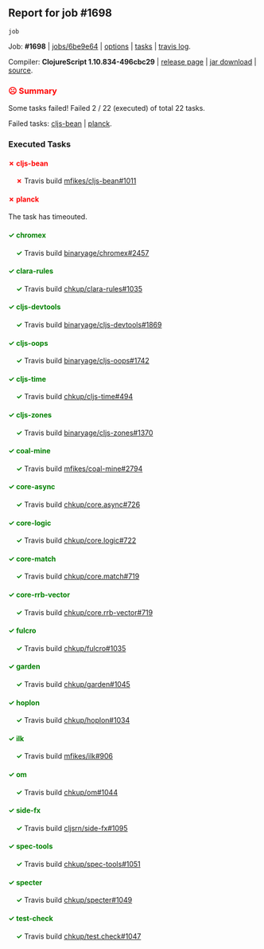 ## Report for job #1698
```
job
```


Job: **#1698** | [jobs/6be9e64](https://github.com/cljs-oss/canary/commit/6be9e64103e50463496fe2bce13546d65654cde3) | [options](options.edn) | [tasks](tasks.edn) | [travis log](https://travis-ci.org/cljs-oss/canary/builds/760145796).

Compiler: **ClojureScript 1.10.834-496cbc29** | [release page](https://github.com/cljs-oss/canary/releases/tag/r1.10.834-496cbc29) | [jar download](https://github.com/cljs-oss/canary/releases/download/r1.10.834-496cbc29/clojurescript-1.10.834-496cbc29.jar) | [source](https://github.com/clojure/clojurescript/commit/496cbc294d8503be38253dc6a5042fca721892a8).

### <b style='color:red'>☹ Summary</b>

Some tasks failed! Failed 2 / 22 (executed) of total 22 tasks.

Failed tasks: [cljs-bean](#-cljs-bean) | [planck](#-planck).

### Executed Tasks

#### <b style='color:red'>&#x2717; cljs-bean</b>
&nbsp;&nbsp;&nbsp;&nbsp;<b style='color:red'>&#x2717;</b> Travis build [mfikes/cljs-bean#1011](https://travis-ci.org/mfikes/cljs-bean/builds/760146263)<br>

#### <b style='color:red'>&#x2717; planck</b>
The task has timeouted.

#### <b style='color:green'>&#x2713; chromex</b>
&nbsp;&nbsp;&nbsp;&nbsp;<b style='color:green'>&#x2713;</b> Travis build [binaryage/chromex#2457](https://travis-ci.org/binaryage/chromex/builds/760146257)<br>

#### <b style='color:green'>&#x2713; clara-rules</b>
&nbsp;&nbsp;&nbsp;&nbsp;<b style='color:green'>&#x2713;</b> Travis build [chkup/clara-rules#1035](https://travis-ci.org/chkup/clara-rules/builds/760146259)<br>

#### <b style='color:green'>&#x2713; cljs-devtools</b>
&nbsp;&nbsp;&nbsp;&nbsp;<b style='color:green'>&#x2713;</b> Travis build [binaryage/cljs-devtools#1869](https://travis-ci.org/binaryage/cljs-devtools/builds/760146268)<br>

#### <b style='color:green'>&#x2713; cljs-oops</b>
&nbsp;&nbsp;&nbsp;&nbsp;<b style='color:green'>&#x2713;</b> Travis build [binaryage/cljs-oops#1742](https://travis-ci.org/binaryage/cljs-oops/builds/760146272)<br>

#### <b style='color:green'>&#x2713; cljs-time</b>
&nbsp;&nbsp;&nbsp;&nbsp;<b style='color:green'>&#x2713;</b> Travis build [chkup/cljs-time#494](https://travis-ci.org/chkup/cljs-time/builds/760146279)<br>

#### <b style='color:green'>&#x2713; cljs-zones</b>
&nbsp;&nbsp;&nbsp;&nbsp;<b style='color:green'>&#x2713;</b> Travis build [binaryage/cljs-zones#1370](https://travis-ci.org/binaryage/cljs-zones/builds/760146284)<br>

#### <b style='color:green'>&#x2713; coal-mine</b>
&nbsp;&nbsp;&nbsp;&nbsp;<b style='color:green'>&#x2713;</b> Travis build [mfikes/coal-mine#2794](https://travis-ci.org/mfikes/coal-mine/builds/760146286)<br>

#### <b style='color:green'>&#x2713; core-async</b>
&nbsp;&nbsp;&nbsp;&nbsp;<b style='color:green'>&#x2713;</b> Travis build [chkup/core.async#726](https://travis-ci.org/chkup/core.async/builds/760146298)<br>

#### <b style='color:green'>&#x2713; core-logic</b>
&nbsp;&nbsp;&nbsp;&nbsp;<b style='color:green'>&#x2713;</b> Travis build [chkup/core.logic#722](https://travis-ci.org/chkup/core.logic/builds/760146300)<br>

#### <b style='color:green'>&#x2713; core-match</b>
&nbsp;&nbsp;&nbsp;&nbsp;<b style='color:green'>&#x2713;</b> Travis build [chkup/core.match#719](https://travis-ci.org/chkup/core.match/builds/760146302)<br>

#### <b style='color:green'>&#x2713; core-rrb-vector</b>
&nbsp;&nbsp;&nbsp;&nbsp;<b style='color:green'>&#x2713;</b> Travis build [chkup/core.rrb-vector#719](https://travis-ci.org/chkup/core.rrb-vector/builds/760146304)<br>

#### <b style='color:green'>&#x2713; fulcro</b>
&nbsp;&nbsp;&nbsp;&nbsp;<b style='color:green'>&#x2713;</b> Travis build [chkup/fulcro#1035](https://travis-ci.org/chkup/fulcro/builds/760146309)<br>

#### <b style='color:green'>&#x2713; garden</b>
&nbsp;&nbsp;&nbsp;&nbsp;<b style='color:green'>&#x2713;</b> Travis build [chkup/garden#1045](https://travis-ci.org/chkup/garden/builds/760146374)<br>

#### <b style='color:green'>&#x2713; hoplon</b>
&nbsp;&nbsp;&nbsp;&nbsp;<b style='color:green'>&#x2713;</b> Travis build [chkup/hoplon#1034](https://travis-ci.org/chkup/hoplon/builds/760146358)<br>

#### <b style='color:green'>&#x2713; ilk</b>
&nbsp;&nbsp;&nbsp;&nbsp;<b style='color:green'>&#x2713;</b> Travis build [mfikes/ilk#906](https://travis-ci.org/mfikes/ilk/builds/760146340)<br>

#### <b style='color:green'>&#x2713; om</b>
&nbsp;&nbsp;&nbsp;&nbsp;<b style='color:green'>&#x2713;</b> Travis build [chkup/om#1044](https://travis-ci.org/chkup/om/builds/760146316)<br>

#### <b style='color:green'>&#x2713; side-fx</b>
&nbsp;&nbsp;&nbsp;&nbsp;<b style='color:green'>&#x2713;</b> Travis build [cljsrn/side-fx#1095](https://travis-ci.org/cljsrn/side-fx/builds/760146354)<br>

#### <b style='color:green'>&#x2713; spec-tools</b>
&nbsp;&nbsp;&nbsp;&nbsp;<b style='color:green'>&#x2713;</b> Travis build [chkup/spec-tools#1051](https://travis-ci.org/chkup/spec-tools/builds/760146360)<br>

#### <b style='color:green'>&#x2713; specter</b>
&nbsp;&nbsp;&nbsp;&nbsp;<b style='color:green'>&#x2713;</b> Travis build [chkup/specter#1049](https://travis-ci.org/chkup/specter/builds/760146342)<br>

#### <b style='color:green'>&#x2713; test-check</b>
&nbsp;&nbsp;&nbsp;&nbsp;<b style='color:green'>&#x2713;</b> Travis build [chkup/test.check#1047](https://travis-ci.org/chkup/test.check/builds/760146384)<br>